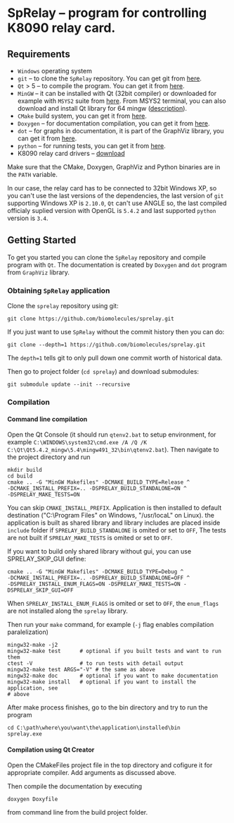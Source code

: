 # SpRelay – program for controlling K8090 relay card.


## Requirements

* `Windows` operating system
* `git` – to clone the `SpRelay` repository. You can get git from [here][git].
* `Qt` > 5 – to compile the program. You can get it from [here][qt].
* `MinGW` – it can be installed with Qt (32bit compiler) or downloaded for example with `MSYS2` suite from
  [here][msys2]. From MSYS2 terminal, you can also download and install Qt library for 64 mingw 
  ([description][qtmsys2]).
* `CMake` build system, you can get it from [here][cmake].
* `Doxygen` – for documentation compilation, you can get it from [here][doxygen].
* `dot` – for graphs in documentation, it is part of the GraphViz library, you can get it from [here][graphviz].
* `python` – for running tests, you can get it from [here][python].
* K8090 relay card drivers – [download][k8090download]

Make sure that the CMake, Doxygen, GraphViz and Python binaries are in the `PATH` variable.

In our case, the relay card has to be connected to 32bit Windows XP, so you can't use the last versions of the
dependencies, the last version of `git` supporting Windows XP is `2.10.0`, `Qt` can't use ANGLE so, the last compiled
officialy suplied version with OpenGL is `5.4.2` and last supported `python` version is `3.4`.


## Getting Started

To get you started you can clone the `SpRelay` repository and compile program with `Qt`. The documentation is created by
`Doxygen` and `dot` program from `GraphViz` library.


### Obtaining `SpRelay` application

Clone the `sprelay` repository using git:

```
git clone https://github.com/biomolecules/sprelay.git
```

If you just want to use `SpRelay` without the commit history then you can do:

```
git clone --depth=1 https://github.com/biomolecules/sprelay.git
```

The `depth=1` tells git to only pull down one commit worth of historical data.

Then go to project folder (`cd sprelay`) and download submodules:
```
git submodule update --init --recursive
```


### Compilation


#### Command line compilation

Open the Qt Console (it should run `qtenv2.bat` to setup environment, for example
`C:\WINDOWS\system32\cmd.exe /A /Q /K C:\Qt\Qt5.4.2_mingw\5.4\mingw491_32\bin\qtenv2.bat`). Then navigate to
the project directory and run
```
mkdir build
cd build
cmake .. -G "MinGW Makefiles" -DCMAKE_BUILD_TYPE=Release ^
-DCMAKE_INSTALL_PREFIX=.. -DSPRELAY_BUILD_STANDALONE=ON ^
-DSPRELAY_MAKE_TESTS=ON
```

You can skip `CMAKE_INSTALL_PREFIX`. Application is then installed to default destination ("C:\Program Files" on
Windows, "/usr/locaL" on Linux).
the application is built as shared library and library includes are placed inside `include` folder if
`SPRELAY_BUILD_STANDALONE` is omited or set to `OFF`,  The tests are not built if `SPRELAY_MAKE_TESTS` is omited or
set to `OFF`.

If you want to build only shared library without gui, you can use SPRELAY_SKIP_GUI define:
```
cmake .. -G "MinGW Makefiles" -DCMAKE_BUILD_TYPE=Debug ^
-DCMAKE_INSTALL_PREFIX=.. -DSPRELAY_BUILD_STANDALONE=OFF ^
-DSPRELAY_INSTALL_ENUM_FLAGS=ON -DSPRELAY_MAKE_TESTS=ON -DSPRELAY_SKIP_GUI=OFF
```
When `SPRELAY_INSTALL_ENUM_FLAGS` is omited or set to `OFF`, the `enum_flags` are not installed along the `sprelay`
library.

Then run your `make` command, for example (`-j` flag enables compilation paralelization)
```
mingw32-make -j2
mingw32-make test      # optional if you built tests and want to run them
ctest -V               # to run tests with detail output
mingw32-make test ARGS="-V" # the same as above
mingw32-make doc       # optional if you want to make documentation
mingw32-make install   # optional if you want to install the application, see
# above
```

After make process finishes, go to the bin directory and try to run the program
```
cd C:\path\where\you\want\the\application\installed\bin
sprelay.exe
```


#### Compilation using Qt Creator
Open the CMakeFiles project file in the top directory and cofigure it for appropriate compiler. Add arguments as
discussed above.

Then compile the documentation by executing
```
doxygen Doxyfile
```
from command line from the build project folder.


[git]: https://git-scm.com/
[qt]: https://www.qt.io/
[msys2]: http://www.msys2.org/
[qtmsys2]: https://wiki.qt.io/MSYS2
[cmake]: https://cmake.org/download/
[doxygen]: http://www.stack.nl/~dimitri/doxygen/
[graphviz]: http://graphviz.org/
[python]: https://www.python.org/downloads/windows/
[k8090download]: http://www.vellemanusa.com/downloads/files/downloads/k8090_vm8090_rev1.zip
